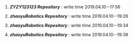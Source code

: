 
1. ***ZYZY123123 Repository*** :          write time 2019.04.10--17:56

2. ***zhaoyuRobotics Repository*** :      write time 2019.04.10--19:26

4. ***zhaoyuRobotics Repository*** :      write time 2019.04.10--19:34

5. ***zhaoyuRobotics Repository*** :      write time 2019.04.10--19:39
